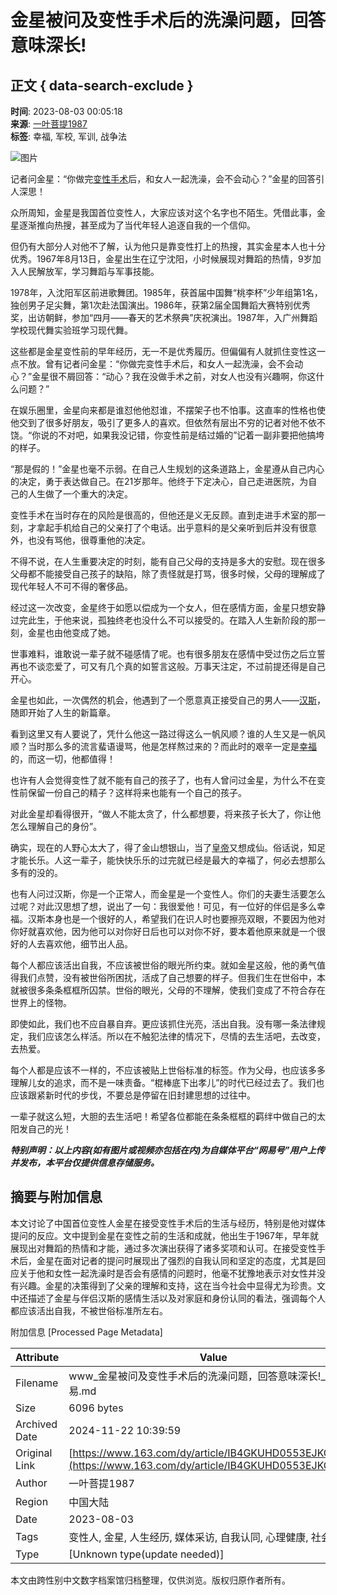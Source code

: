 # 金星被问及变性手术后的洗澡问题，回答意味深长!

## 正文 { data-search-exclude }


**时间**: 2023-08-03 00:05:18  
**来源**: [一叶菩提1987](https://www.163.com/dy/media/T1656896028174.html)  
**标签**: 幸福, 军校, 军训, 战争法

![图片](https://static.ws.126.net/163/f2e/dy_media/dy_media/static/images/ipLocation.f6d00eb.svg)

记者问金星：“你做完[变性](https://ent.163.com/keywords/5/d/53d86027/1.html)[手术](https://ent.163.com/keywords/6/4/624b672f/1.html)后，和女人一起洗澡，会不会动心？”金星的回答引人深思！

众所周知，金星是我国首位变性人，大家应该对这个名字也不陌生。凭借此事，金星逐渐推向热搜，甚至成为了当代年轻人追逐自我的一个信仰。

但仍有大部分人对他不了解，认为他只是靠变性打上的热搜，其实金星本人也十分优秀。1967年8月13日，金星出生在辽宁沈阳，小时候展现对舞蹈的热情，9岁加入人民解放军，学习舞蹈与军事技能。

1978年，入沈阳军区前进歌舞团。1985年，获首届中国舞“桃李杯”少年组第1名，独创男子足尖舞，第1次赴法国演出。1986年，获第2届全国舞蹈大赛特别优秀奖，出访朝鲜，参加“四月——春天的艺术祭典”庆祝演出。1987年，入广州舞蹈学校现代舞实验班学习现代舞。

这些都是金星变性前的早年经历，无一不是优秀履历。但偏偏有人就抓住变性这一点不放。曾有记者问金星：“你做完变性手术后，和女人一起洗澡，会不会动心？”金星很不屑回答：“动心？我在没做手术之前，对女人也没有兴趣啊，你这什么问题？”

在娱乐圈里，金星向来都是谁怼他他怼谁，不摆架子也不怕事。这直率的性格也使他交到了很多好朋友，吸引了更多人的喜欢。但依然有层出不穷的记者对他不依不饶。“你说的不对吧，如果我没记错，你变性前是结过婚的”记着一副非要把他搞垮的样子。

“那是假的！”金星也毫不示弱。在自己人生规划的这条道路上，金星遵从自己内心的决定，勇于表达做自己。在21岁那年。他终于下定决心，自己走进医院，为自己的人生做了一个重大的决定。

变性手术在当时存在的风险是很高的，但他还是义无反顾。直到走进手术室的那一刻，才拿起手机给自己的父亲打了个电话。出乎意料的是父亲听到后并没有很意外，也没有骂他，很尊重他的决定。

不得不说，在人生重要决定的时刻，能有自己父母的支持是多大的安慰。现在很多父母都不能接受自己孩子的缺陷，除了责怪就是打骂，很多时候，父母的理解成了现代年轻人不可不得的奢侈品。

经过这一次改变，金星终于如愿以偿成为一个女人，但在感情方面，金星只想安静过完此生，于他来说，孤独终老也没什么不可以接受的。在踏入人生新阶段的那一刻，金星也由他变成了她。

世事难料，谁敢说一辈子就不碰感情了呢。也有很多朋友在感情中受过伤之后立誓再也不谈恋爱了，可又有几个真的如誓言这般。万事天注定，不过前提还得是自己开心。

金星也如此，一次偶然的机会，他遇到了一个愿意真正接受自己的男人——[汉斯](https://ent.163.com/keywords/6/4/6c4965af/1.html)，随即开始了人生的新篇章。

看到这里又有人要说了，凭什么他这一路过得这么一帆风顺？谁的人生又是一帆风顺？当时那么多的流言蜚语谩骂，他是怎样熬过来的？而此时的艰辛一定是[幸福](https://ent.163.com/keywords/5/7/5e78798f/1.html)的，而这一切，他都值得！

也许有人会觉得变性了就不能有自己的孩子了，也有人曾问过金星，为什么不在变性前保留一份自己的精子？这样将来也能有一个自己的孩子。

对此金星却看得很开，“做人不能太贪了，什么都想要，将来孩子长大了，你让他怎么理解自己的身份”。

确实，现在的人野心太大了，得了金山想银山，当了[皇帝](https://ent.163.com/keywords/7/8/76875e1d/1.html)又想成仙。俗话说，知足才能长乐。人这一辈子，能快快乐乐的过完就已经是最大的幸福了，何必去想那么多有的没的。

也有人问过汉斯，你是一个正常人，而金星是一个变性人。你们的夫妻生活要怎么过呢？对此汉思想了想，说出了一句：我很爱他！可见，有一位好的伴侣是多么幸福。汉斯本身也是一个很好的人，希望我们在识人时也要擦亮双眼，不要因为他对你好就喜欢他，因为他可以对你好日后也可以对你不好，要本着他原来就是一个很好的人去喜欢他，细节出人品。

每个人都应该活出自我，不应该被世俗的眼光所约束。就如金星这般，他的勇气值得我们点赞，没有被世俗所困扰，活成了自己想要的样子。但我们生在世俗中，本就被很多条条框框所囚禁。世俗的眼光，父母的不理解，使我们变成了不符合存在世界上的怪物。

即使如此，我们也不应自暴自弃。更应该抓住光亮，活出自我。没有哪一条法律规定，我们应该怎么样活。所以在不触犯法律的情况下，尽情的去生活吧，去改变，去热爱。

每个人都是应该不一样的，不应该被贴上世俗标准的标签。作为父母，也应该多多理解儿女的追求，而不是一味责备。“棍棒底下出孝儿”的时代已经过去了。我们也应该跟紧新时代的步伐，不要总是停留在旧封建思想的过往中。

一辈子就这么短，大胆的去生活吧！希望各位都能在条条框框的羁绊中做自己的太阳发自己的光！

***特别声明：以上内容(如有图片或视频亦包括在内)为自媒体平台“网易号”用户上传并发布，本平台仅提供信息存储服务。***

## 摘要与附加信息

<!-- tcd_abstract -->
本文讨论了中国首位变性人金星在接受变性手术后的生活与经历，特别是他对媒体提问的反应。文中提到金星在变性之前的生活和成就，他出生于1967年，早年就展现出对舞蹈的热情和才能，通过多次演出获得了诸多奖项和认可。在接受变性手术后，金星在面对记者的提问时展现出了强烈的自我认同和坚定的态度，尤其是回应关于他和女性一起洗澡时是否会有感情的问题时，他毫不犹豫地表示对女性并没有兴趣。金星的决策得到了父亲的理解和支持，这在当今社会中显得尤为珍贵。文中还描述了金星与伴侣汉斯的感情生活以及对家庭和身份认同的看法，强调每个人都应该活出自我，不被世俗标准所左右。
<!-- tcd_abstract_end -->

附加信息 [Processed Page Metadata]

| Attribute       | Value                                  |
|-----------------|----------------------------------------|
| Filename        | www_金星被问及变性手术后的洗澡问题，回答意味深长!_-_网易.md                             |
| Size            | 6096 bytes                           |
| Archived Date   | 2024-11-22 10:39:59                             |
| Original Link   | [https://www.163.com/dy/article/IB4GKUHD0553EJKO.html](https://www.163.com/dy/article/IB4GKUHD0553EJKO.html)                       |
| Author          | 一叶菩提1987                               |
| Region          | 中国大陆                               |
| Date            | 2023-08-03                                 |
| Tags            | 变性人, 金星, 人生经历, 媒体采访, 自我认同, 心理健康, 社会接受                                 |
| Type            | [Unknown type(update needed)]                                 |
<!-- tcd_table_end -->

本文由跨性别中文数字档案馆归档整理，仅供浏览。版权归原作者所有。
